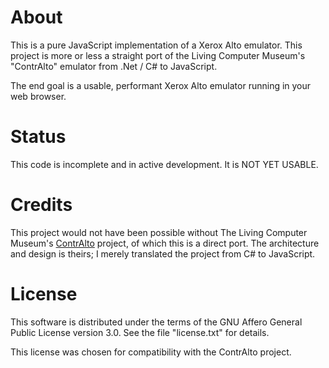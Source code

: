 # About

This is a pure JavaScript implementation of a Xerox Alto emulator.
This project is more or less a straight port of the Living Computer
Museum's "ContrAlto" emulator from .Net / C# to JavaScript.

The end goal is a usable, performant Xerox Alto emulator running in
your web browser.

# Status

This code is incomplete and in active development. It is NOT YET
USABLE.

# Credits

This project would not have been possible without The Living Computer Museum's
[ContrAlto](https://github.com/livingcomputermuseum/ContrAlto) project, of
which this is a direct port. The architecture and design is theirs; I merely
translated the project from C# to JavaScript.

# License

This software is distributed under the terms of the GNU Affero General
Public License version 3.0. See the file "license.txt" for details.

This license was chosen for compatibility with the ContrAlto project.

